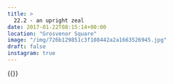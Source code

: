 ```yaml
---
title: >
  22.2 - an upright zeal
date: 2017-01-22T08:15:14+00:00
location: "Grosvenor Square"
image: "/img/726b129851c3f108442a2a1663526945.jpg"
draft: false
instagram: true
---
```


{{<photo src="/img/726b129851c3f108442a2a1663526945.jpg">}}
